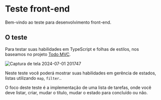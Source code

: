 # Teste front-end

Bem-vindo ao teste para desenvolvimento front-end.

## O teste

Para testar suas habilidades em TypeScript e folhas de estilos, nos baseamos no projeto [Todo MVC](https://todomvc.com).

![Captura de tela 2024-07-01 201747](https://github.com/MateusMiranda20/React_test/assets/98601572/b52a0e33-6112-4d78-b526-e18e153d6da0)

Neste teste você poderá mostrar suas habilidades em gerência de estados, listas utilizando `map`, `filter`..

O foco deste teste é a implementação de uma lista de tarefas, onde você deve listar, criar, mudar o título, mudar o estado para concluído ou não.
